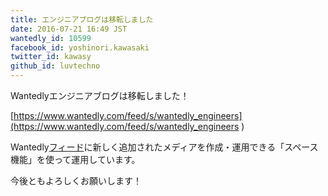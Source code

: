 ```yaml
---
title: エンジニアブログは移転しました
date: 2016-07-21 16:49 JST
wantedly_id: 10599
facebook_id: yoshinori.kawasaki
twitter_id: kawasy
github_id: luvtechno
---
```


Wantedlyエンジニアブログは移転しました！

[https://www.wantedly.com/feed/s/wantedly_engineers](https://www.wantedly.com/feed/s/wantedly_engineers
)

Wantedly[フィード](https://www.wantedly.com/feed)に新しく追加されたメディアを作成・運用できる「スペース機能」を使って運用しています。

今後ともよろしくお願いします！
